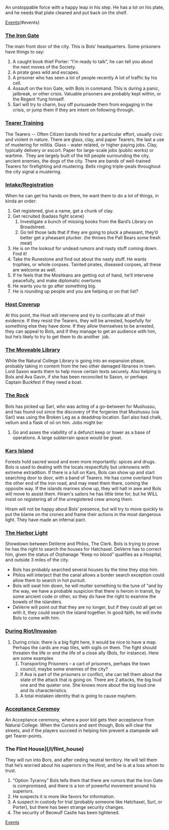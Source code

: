 An unstoppable force with a happy leap in his step. He has a lot on his plate, and he needs that plate cleaned and put back on the shelf.

[Events](#events){#events}

### [The Iron Gate](/l/the_iron_gate)

The main front door of the city. This is Bols’ headquarters. Some prisoners have things to say:

1.  A caught book thief Porter: “I’m ready to talk”, he can tell you about the next moves of the Society.
2.  A pirate goes wild and escapes.
3.  A prisoner who has seen a lot of people recently A lot of traffic by his cell.
4.  Assault on the Iron Gate, with Bols in command. This is during a panic, jailbreak, or other crisis. Valuable prisoners are probably kept within, or the Regent Yung himself.
5.  Sarl will try to charm, buy off pursuaede them from engaging in the crisis, or jump them if they are intent on following through.

### [Tearer Training](/f/the_tearers)

The Tearers -- Often Citizen bands hired for a particular effort, usually civic and violent in nature. There are glass, clay, and paper Tearers, the last a use of mustering for militia. Glass – water related, or higher paying jobs. Clay, typically delivery or escort. Paper for large-scale jobs (public works) or wartime.  They are largely built of the hill people surrounding the city, ancient enemies, the dogs of the city. There are bands of well-trained Tearers for firefighting and mustering. Bells ringing triple-peals throughout the city signal a mustering.

### [Intake/Registration](/s/intake)

When he can get his hands on them, he want them to do a lot of things, in kinda an order:

1.  Get registered, give a name, get a chunk of clay.
2.  Get recruited (badass fight scene)
    1.  Investigate a bunch of missing books from the Bard’s Library on Broadstreet. 
    2.  Go tell those lads that if they are going to pluck a pheasant, they’d better get a pheasant plucker. (he throws the Pall Bears some fresh meat)
3.  He is on the lookout for undead rumors and nasty stuff coming down. Find it!
4.  Take the Runestone and find out about the nasty stuff. He wants trophies, or whole corpses. Tainted pirates, diseased corpses, all these are welcome as well.
5.  If he feels that the Moshkans are getting out of hand, he’ll intervene peacefully, and make diplomatic overtures
6.  He wants you to go after something big.
7.  He is rounding up people and you are helping or on that list?

### [Host Coverup](/f/the_host)

At this point, the Host will intervene and try to confiscate all of their evidence. If they resist the Tearers, they will be arrested, hopefully for something else they have done. If they allow themselves to be arrested, they can appeal to Bols, and if they manage to get an audience with him, but he’s likely to try to get them to do another  job.

### [The Moveable Library](/s/university_library#moving)
While the Natural College Library is going into an expansion phase, probably taking in content from the two other damaged libraries in town. Lord Saxon wants them to help move certain texts securely. Also helping is Bols and Ava Gavin, if she has been reconciled to Saxon, or perhaps Captain Buckfest if they need a boat.

### [The Rock](/l/the_rock)

Bols has picked up Sarl, who was acting of a go-between for Mushussu, and has found out since the discovery of the forgeries that Mushussu (via Sarl) was using the Broken Leg as a deaddrop location. Sarl also had chalk, vellum and a flask of oil on him. Jobs might be:

1.  Go and asses the viabillity of a defunct keep or tower as a base of operations. A large subterrain space would be great.

### [Kars Island](/l/kars_island)

Forests hold sacred wood and even more importantly: spices and drugs. Bols is used to dealing with the locals respectfully but unknowns with extreme extradition. If there is a lull on Kars, Bols can show up and start searching door to door, with a band of Tearers. He has come overland from the other end of the iron road, and may meet them there, coming the opposite way. If the islands marines show up, they will halt in awe and Bols will move to assist them. Hiram's sailors he has little time for, but he WILL insist on registering all of the unregistered crew among them.

Hiram will not be happy about Bols’ presence, but will try to move quickly to put the blame on the crones and frame their actions in the most dangerous light. They have made an infernal pact.

### [The Harbor Light](/l/the_harbor_light)

Showdown between DeVerre and Philos, The Clerk. Bols is trying to prove he has the right to search the houses for Hatchaxel. DeVerre has to correct him, given the status of Orphanage “Keep no blood” qualifies as a Hospital, and outside 3 miles of the city.

*   Bols has probably searched several houses by the time they stop him.
*   Philos will interject that the canal allows a border search exception could allow them to search in hot pursuit.
*   Bols will swat him down, he will mutter something to the tune of “and by the way, we have a probable suspicion that there is heroin in transit, by some ancient code or other, so they do have the right to examine the bowels of the islanders.
*   DeVerre will point out that they are no longer, but if they could all get on with it, they could search the island together. In good faith, he will invite Bols to come with him.

### [During Riot/Invasion](/t/riot)

1.  During crisis: there is a big fight here, it would be nice to have a map. Perhaps the cards are map tiles, with sigils on them. The fight should threaten the life or end the life of a close ally (Bols, for instance). Here are some examples
    1.  Transporting Prisoners – a cart of prisoners, perhaps the town council, maybe some enemies of the city?
    2.  If Ava is part of the prisoners or conflict, she can tell them about the state of the attack that is going on. There are 2 attacks, the big loud one and the quieter one. She knows more about the big loud one and its characteristics.
    3.  A total mistaken identity that is going to cause mayhem.

### [Acceptance Ceremoy](/p/lord_bols)

An Acceptance ceremony, where a poor kid gets their acceptance from Natural College. When the Cursors and sent though, Bols will clear the streets, and if the players succeed in helping him prevent a stampede will get Tearer-points.

### The Flint House](/l/flint_house)

They will run into Bors, and after ceding neutral territory. He will tell them that he’s worried about his superiors in the Host, and he is at a loss whom to trust.

1.  “Option Tyranny” Bols tells them that there are rumors that the Iron Gate is compromised, and there is a ton of powerful movement around his superiors. 
2.  He suspects it is more like favors for information.
3.  A suspect in custody for trial (probably someone like Hatchaxel, Surl, or Porter), but there has been strange security changes.
4.  The security of Beowulf Castle has been tightened.

[Events](#events)